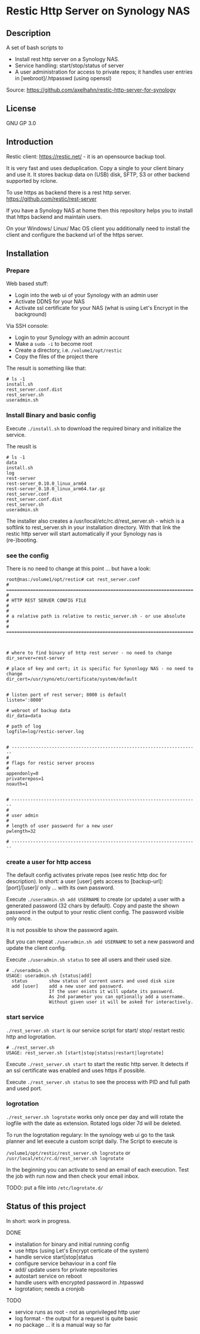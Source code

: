 # Restic Http Server on Synology NAS

## Description

A set of bash scripts to 

* Install rest http server on a Synology NAS.
* Service handling: start/stop/status of server
* A user administration for access to private repos; it handles user entries in [webroot]/.htpasswd (using openssl)

Source: https://github.com/axelhahn/restic-http-server-for-synology

## License

GNU GP 3.0

## Introduction

Restic client: https://restic.net/ - it is an opensource backup tool. 

It is very fast and uses deduplication. Copy a single to your client binary and use it. 
It stores backup data on (USB) disk, SFTP, S3 or other backend supported by rclone.

To use https as backend there is a rest http server. https://github.com/restic/rest-server

If you have a Synology NAS at home then this repository helps you to install that https
backend and maintain users.

On your Windows/ Linux/ Mac OS client you additionally need to install the client and configure
the backend url of the https server.

## Installation

### Prepare

Web based stuff:

* Login into the web ui of your Synology with an admin user
* Activate DDNS for your NAS
* Activate ssl certificate for your NAS (what is using Let's Encrypt in the background)

Via SSH console:

* Login to your Synology with an admin account
* Make a `sudo -i` to become root
* Create a directory, i.e. `/volume1/opt/restic`
* Copy the files of the project there

The result is something like that:

```
# ls -1
install.sh
rest_server.conf.dist
rest_server.sh
useradmin.sh
```

### Install Binary and basic config

Execute `./install.sh` to download the required binary and initialize the service.

The reuslt is

```
# ls -1
data
install.sh
log
rest-server
rest-server_0.10.0_linux_arm64
rest-server_0.10.0_linux_arm64.tar.gz
rest_server.conf
rest_server.conf.dist
rest_server.sh
useradmin.sh
```

The installer also creates a /usr/local/etc/rc.d/rest_server.sh - which is a softlink to rest_server.sh in your
installation directory.
With that link the restic http server will start automatically if your Synology nas is (re-)booting.

### see the config

There is no need to change at this point ... but have a look:

```
root@nas:/volume1/opt/restic# cat rest_server.conf
# ======================================================================
#
# HTTP REST SERVER CONFIG FILE
#
#
# a relative path is relative to restic_server.sh - or use absolute
#
# ======================================================================



# where to find binary of http rest server - no need to change
dir_server=rest-server

# place of key and cert; it is specific for Synonlogy NAS - no need to change
dir_cert=/usr/syno/etc/certificate/system/default


# listen port of rest server; 8000 is default
listen=':8000'

# webroot of backup data
dir_data=data

# path of log
logfile=log/restic-server.log


# ----------------------------------------------------------------------
#
# flags for restic server process
#
appendonly=0
privaterepos=1
noauth=1


# ----------------------------------------------------------------------
#
# user admin
#
# length of user password for a new user
pwlength=32

# ----------------------------------------------------------------------
```

### create a user for http access

The default config activates private repos (see restic http doc for description).
In short: a user [user] gets access to [backup-url]:[port]/[user]/ only ... with its own password.

Execute `./useradmin.sh add USERNAME` to create (or update) a user with a generated password (32 chars by default).
Copy and paste the shown password in the output to your restic client config. The password visible only once.

It is not possible to show the password again.

But you can repeat `./useradmin.sh add USERNAME` to set a new password and update the client config.

Execute `./useradmin.sh status` to see all users and their used size.

```
# ./useradmin.sh
USAGE: useradmin.sh [status|add]
  status        show status of current users and used disk size
  add [user]    add a new user and password.
                If the user exists it will update its password.
                As 2nd parameter you can optionally add a username.
                Without given user it will be asked for interactively.
```

### start service

`./rest_server.sh start` is our service script for start/ stop/ restart restic http and logrotation.

```
# ./rest_server.sh
USAGE: rest_server.sh [start|stop|status|restart|logrotate]
```

Execute `./rest_server.sh start` to start the restic http server.
It detects if an ssl certificate was enabled and uses https if possible.

Execute `./rest_server.sh status` to see the process with PID and full path and used port.

### logrotation

`./rest_server.sh logrotate` works only once per day and will rotate the logfile with the date as extension.
Rotated logs older 7d will be deleted.

To run the logrotation regulary:
In the synology web ui go to the task planner and let execute a custom script daily.
The Script to execute is

`/volume1/opt/restic/rest_server.sh logrotate`
or
`/usr/local/etc/rc.d/rest_server.sh logrotate`

In the beginning you can activate to send an email of each execution. Test the job with run now
and then check your email inbox.

TODO: put a file into `/etc/logrotate.d/`

## Status of this project

In short: work in progress.

DONE

* installation for binary and initial running config
* use https (using Let's Encrypt certicate of the system)
* handle service start|stop|status
* configure service behaviour in a conf file
* add/ update users for private repositories
* autostart service on reboot
* handle users with encrypted password in .htpasswd 
* logrotation; needs a cronjob

TODO

* service runs as root - not as unprivileged http user
* log format - the output for a request is quite basic
* no package ... it is a manual way so far
